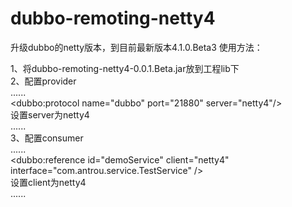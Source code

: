 dubbo-remoting-netty4
=====================

升级dubbo的netty版本，到目前最新版本4.1.0.Beta3
使用方法：

1、将dubbo-remoting-netty4-0.0.1.Beta.jar放到工程lib下<br>
2、配置provider<br>
   ......<br>
   &lt;dubbo:protocol name="dubbo" port="21880" server="netty4"/> <br>
   设置server为netty4<br>
   ......<br>
3、配置consumer<br>
   ......<br>
   &lt;dubbo:reference id="demoService" client="netty4" interface="com.antrou.service.TestService" /> <br>
   设置client为netty4<br>
   ......<br>
